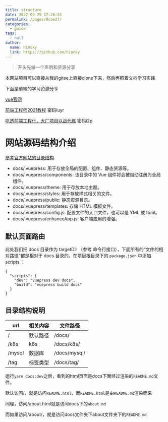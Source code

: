 ```yaml
---
title: structure
date: 2022-09-29 17:26:33
permalink: /pages/8cae27/
categories: 
  - guide
tags: 
  - null
author: 
  name: hincky
  link: https://github.com/hincky
---
```

> 开头先做一个声明和资源分享

本网站项目可以直接从我的gitee上直接clone下来，然后再照着文档学习实践

下面是前端的学习资源分享

[vue官网](https://cn.vuejs.org/guide/introduction.html)

[前端工程师2021教程](https://pan.baidu.com/share/init?surl=S6CkYjq-UPPZbHXYQaHDdw)    密码luyr

[吃透前端工程化，大厂项目以战代练](https://pan.baidu.com/share/init?surl=UihCugfAi8Poa7wgAVKquQ&pwd=i12p) 密码i2p

# 网站源码结构介绍

[参考官方网站的目录结构](https://www.vuepress.cn/guide/directory-structure.html)

- docs/.vuepress: 用于存放全局的配置、组件、静态资源等。
- docs/.vuepress/components: 该目录中的 Vue 组件将会被自动注册为全局组件。
- docs/.vuepress/theme: 用于存放本地主题。
- docs/.vuepress/styles: 用于存放样式相关的文件。
- docs/.vuepress/public: 静态资源目录。
- docs/.vuepress/templates: 存储 HTML 模板文件。
- docs/.vuepress/config.js: 配置文件的入口文件，也可以是 YML 或 toml。
- docs/.vuepress/enhanceApp.js: 客户端应用的增强。

## 默认页面路由
此处我们把 docs 目录作为 targetDir （参考 命令行接口），下面所有的“文件的相对路径”都是相对于 docs 目录的。在项目根目录下的 `package.json` 中添加 scripts ：
```
{
  "scripts": {
    "dev": "vuepress dev docs",
    "build": "vuepress build docs"
  }
}
```
## 目录结构说明
|url|相关内容|文件路径|
|---|---|---|
|/|默认路径|/docs/|
|/k8s|k8s|/docs/k8s/|
|/mysql|数据库|/docs/mysql/|
|/tag|标签类型|/docs/tag/|

运行`yarn docs:dev`之后，看到的html页面是docs下面经过渲染的`README.md`文件。

默认访问/，就是访问`README.html`，而`README.html`是由`README.md`渲染而来

同理，访问/about.html就是访问docs下的`about.md`

而如果访问/about/，就是访问docs文件夹下about文件夹下的`README.md`


